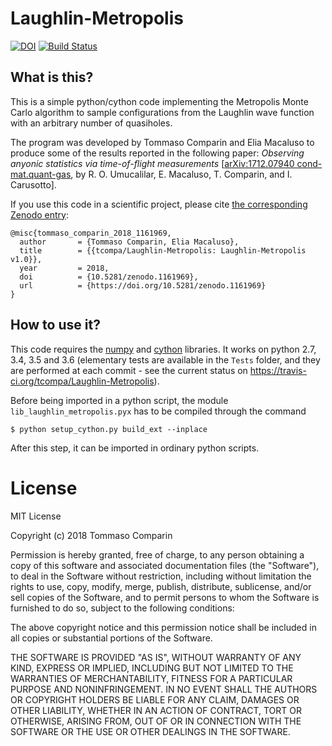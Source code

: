 # Laughlin-Metropolis
[![DOI](https://zenodo.org/badge/DOI/10.5281/zenodo.1161969.svg)](https://doi.org/10.5281/zenodo.1161969)
[![Build Status](https://travis-ci.org/tcompa/Laughlin-Metropolis.svg?branch=master)](https://travis-ci.org/tcompa/Laughlin-Metropolis)

## What is this?
This is a simple python/cython code implementing the Metropolis Monte Carlo
algorithm to sample configurations from the Laughlin wave function with an
arbitrary number of quasiholes.

The program was developed by Tommaso Comparin and Elia Macaluso to produce some
of the results reported in the following paper: *Observing anyonic statistics
via time-of-flight measurements*  [[arXiv:1712.07940
cond-mat.quant-gas](https://arxiv.org/abs/1712.07940), by R. O. Umucalilar, E.
Macaluso, T. Comparin, and I. Carusotto].

If you use this code in a scientific project, please cite [the corresponding
Zenodo entry](https://zenodo.org/record/1161969):
```
@misc{tommaso_comparin_2018_1161969,
  author       = {Tommaso Comparin, Elia Macaluso},
  title        = {{tcompa/Laughlin-Metropolis: Laughlin-Metropolis v1.0}},
  year         = 2018,
  doi          = {10.5281/zenodo.1161969},
  url          = {https://doi.org/10.5281/zenodo.1161969}
}
```

## How to use it?
This code requires the [numpy](http://www.numpy.org/) and
[cython](http://cython.org/) libraries.  It works on python 2.7, 3.4, 3.5 and
3.6 (elementary tests are available in the `Tests` folder, and they are
performed at each commit - see the current status on
https://travis-ci.org/tcompa/Laughlin-Metropolis).

Before being imported in a python script, the module
`lib_laughlin_metropolis.pyx` has to be compiled through the command

    $ python setup_cython.py build_ext --inplace

After this step, it can be imported in ordinary python scripts.

# License
MIT License

Copyright (c) 2018 Tommaso Comparin

Permission is hereby granted, free of charge, to any person obtaining a copy
of this software and associated documentation files (the "Software"), to deal
in the Software without restriction, including without limitation the rights
to use, copy, modify, merge, publish, distribute, sublicense, and/or sell
copies of the Software, and to permit persons to whom the Software is
furnished to do so, subject to the following conditions:

The above copyright notice and this permission notice shall be included in all
copies or substantial portions of the Software.

THE SOFTWARE IS PROVIDED "AS IS", WITHOUT WARRANTY OF ANY KIND, EXPRESS OR
IMPLIED, INCLUDING BUT NOT LIMITED TO THE WARRANTIES OF MERCHANTABILITY,
FITNESS FOR A PARTICULAR PURPOSE AND NONINFRINGEMENT. IN NO EVENT SHALL THE
AUTHORS OR COPYRIGHT HOLDERS BE LIABLE FOR ANY CLAIM, DAMAGES OR OTHER
LIABILITY, WHETHER IN AN ACTION OF CONTRACT, TORT OR OTHERWISE, ARISING FROM,
OUT OF OR IN CONNECTION WITH THE SOFTWARE OR THE USE OR OTHER DEALINGS IN THE
SOFTWARE.
